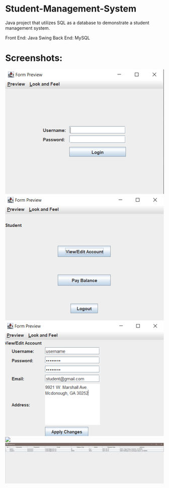 # Student-Management-System
 
 Java project that utilizes SQL as a database to demonstrate a student management system.
 
 Front End: Java Swing
 Back End: MySQL

 # Screenshots:
 
 ![](images/Login.PNG)
 ![](images/Student%20Menu.PNG)
 ![](images/Student%20Account.PNG)
 ![](images/Student%20Payement.PNG)
 ![](images/Admin.PNG)
